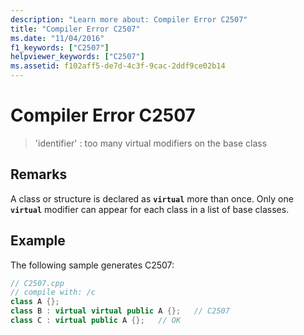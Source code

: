 ```yaml
---
description: "Learn more about: Compiler Error C2507"
title: "Compiler Error C2507"
ms.date: "11/04/2016"
f1_keywords: ["C2507"]
helpviewer_keywords: ["C2507"]
ms.assetid: f102aff5-de7d-4c3f-9cac-2ddf9ce02b14
---
```

# Compiler Error C2507

> 'identifier' : too many virtual modifiers on the base class

## Remarks

A class or structure is declared as **`virtual`** more than once. Only one **`virtual`** modifier can appear for each class in a list of base classes.

## Example

The following sample generates C2507:

```cpp
// C2507.cpp
// compile with: /c
class A {};
class B : virtual virtual public A {};   // C2507
class C : virtual public A {};   // OK
```
